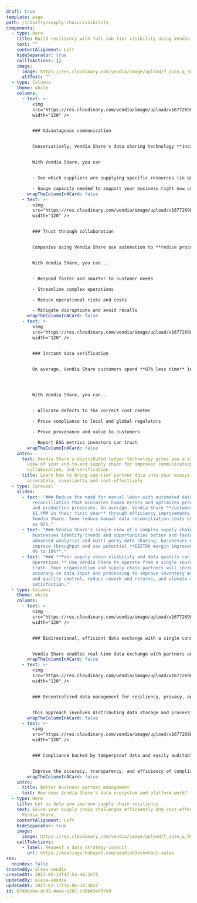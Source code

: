```yaml
---
draft: true
template: page
path: /industry/supply-chain/visibility
components:
  - type: Hero
    title: Build resiliency with full sub-tier visibility using Vendia Share
    text: ""
    contentAlignment: Left
    hideSeparator: true
    callToActions: []
    image:
      image: https://res.cloudinary.com/vendia/image/upload/f_auto,q_90/v1678815975/Website/Iso/Group_ccbmyd.png
      altText: ""
  - type: Columns
    theme: white
    columns:
      - text: >-
          <img
          src="https://res.cloudinary.com/vendia/image/upload/v1677269834/Website/Icons/Blue%20icons/People_101_zknsjk.svg"  class="image-float-left"
          width="120" />


          ### Advantageous communication


          Conservatively, Vendia Share's data sharing technology **increases labor productivity by 4.7%**. 


          With Vendia Share, you can


          - See which suppliers are supplying specific resources (in quality and quality)

          - Gauge capacity needed to support your business right now compared to the capacity you actually have to meet the business needs
        wrapTheColumnInACard: false
      - text: >-
          <img
          src="https://res.cloudinary.com/vendia/image/upload/v1677269835/Website/Icons/Blue%20icons/People_102_rhu0t6.svg"  class="image-float-left"
          width="120" />


          ### Trust through collaboration


          Companies using Vendia Share use automation to **reduce processing times by up to three weeks**. 


          With Vendia Share, you can...


          - Respond faster and smarter to customer needs

          - Streamline complex operations

          - Reduce operational risks and costs

          - Mitigate disruptions and avoid recalls
        wrapTheColumnInACard: false
      - text: >-
          <img
          src="https://res.cloudinary.com/vendia/image/upload/v1677269834/Website/Icons/Blue%20icons/People_98_okyitl.svg"  class="image-float-left"
          width="120" />


          ### Instant data verification


          On average, Vendia Share customers spend **87% less time** investigating and resolving data inconsistencies.




          With Vendia Share, you can...


          - Allocate defects to the correct cost center

          - Prove compliance to local and global regulators

          - Prove provenance and value to customers

          - Report ESG metrics investors can trust
        wrapTheColumnInACard: false
    intro:
      text: Vendia Share's distributed ledger technology gives you a single, unified
        view of your end-to-end supply chain for improved communication,
        collaboration, and verification
      title: Learn how to bring sub-tier partner data into your ecosystem easily,
        accurately, compliantly and cost-effectively
  - type: Carousel
    slides:
      - text: "### Reduce the need for manual labor with automated data inputs and
          reconciliation that minimizes human errors and optimizes procurement
          and production processes. On average, Vendia Share **customers save
          $1.4MM in their first year** through efficiency improvements with
          Vendia Share. Some reduce manual data reconciliation costs by as much
          as 93%."
      - text: "### Vendia Share's single view of a complex supply chain can help
          businesses identify trends and opportunities better and faster. With
          advanced analytics and multi-party data sharing, businesses can
          improve throughput and see potential **EBITDA margin improvements of
          4% to 10%**."
      - text: "### **Poor supply chain visibility and data quality can cost up to 15% of
          operations.** Use Vendia Share to operate from a single source of
          truth. Your organization and supply chain partners will increase
          accuracy in data input and processing to improve inventory management
          and quality control, reduce rework and returns, and elevate customer
          satisfaction."
  - type: Columns
    theme: white
    columns:
      - text: >-
          <img
          src="https://res.cloudinary.com/vendia/image/upload/v1677269870/Website/Icons/Blue%20icons/Tech_112_dqvknn.svg"  class="image-float-left"
          width="120" />


          ### Bidirectional, efficient data exchange with a single connection


          Vendia Share enables real-time data exchange with partners and systems without the need to establish a new connection per partner pair, perfect for modern web applications that require real-time data exchange and communication with hundreds of partners.
        wrapTheColumnInACard: false
      - text: >-
          <img
          src="https://res.cloudinary.com/vendia/image/upload/v1677269870/Website/Icons/Blue%20icons/Tech_111_w4ppei.svg"  class="image-float-left"
          width="120" />


          ### Decentralized data management for resiliency, privacy, and control


          This approach involves distributing data storage and processing across multiple nodes or devices rather than single, centralized server or database. Benefits include improved resilience, security, privacy, cost reduction, and greater control over data ownership and usage.
        wrapTheColumnInACard: false
      - text: >-
          <img
          src="https://res.cloudinary.com/vendia/image/upload/v1677269814/Website/Icons/Blue%20icons/Media_111_mtm4e3.svg"  class="image-float-left"
          width="120" />


          ### Compliance backed by tamperproof data and easily auditable lineage


          Improve the accuracy, transparency, and efficiency of compliance processes while reducing risk. Vendia Share's distributed ledger offers a secure, auditable record of transactions and activities to help ensure compliance with policies and regulations.
        wrapTheColumnInACard: false
    intro:
      title: Better business partner management
      text: How does Vendia Share's data ecosystem and platform work?
  - type: Hero
    title: Let us help you improve supply chain resiliency
    text: Solve your supply chain challenges efficiently and cost-effectively with
      Vendia Share.
    contentAlignment: Left
    hideSeparator: true
    image:
      image: https://res.cloudinary.com/vendia/image/upload/f_auto,q_90/v1677268224/Website/Iso/VendiaShare_iso_lnmpta.svg
    callToActions:
      - label: Request a data strategy consult
        url: https://meetings.hubspot.com/aashish3/contact-sales
seo:
  noindex: false
createdBy: alexa-vendia
createdAt: 2023-03-14T17:54:48.347Z
updatedBy: alexa-vendia
updatedAt: 2023-03-17T16:06:34.582Z
id: 67d8eebe-dcd3-4eea-b201-c86643af97e9
---
```


